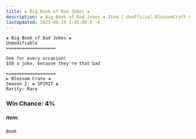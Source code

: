 ```yaml
---
title: ❀ Big Book of Bad Jokes ❀
description: ❀ Big Book of Bad Jokes ❀ Item | Unofficial BlossomCraft Crate & Item Documentation
lastUpdated: 2023-08-19 1:45:00.0 -6
---
```

```
❀ Big Book of Bad Jokes ❀
Unmodifiable
===================

One for every occasion!
$50 a joke, because they're that bad

===================
► Blossom Crate ◄
Season 2: ❀ SPIRIT ❀
Rarity: Rare
```
### Win Chance: 4%

##### item:
`Book`